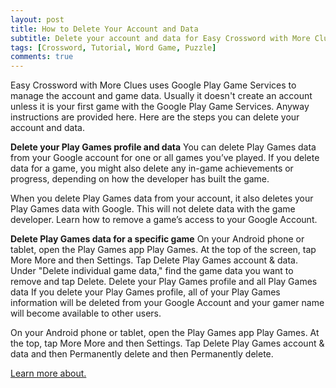 ```yaml
---
layout: post
title: How to Delete Your Account and Data
subtitle: Delete your account and data for Easy Crossword with More Clues.
tags: [Crossword, Tutorial, Word Game, Puzzle]
comments: true
---
```



Easy Crossword with More Clues uses Google Play Game Services to manage the account and game data. Usually it doesn't create an account unless it is your first game with the Google Play Game Services. Anyway instructions are provided here.
Here are the steps you can delete your account and data.

**Delete your Play Games profile and data**
You can delete Play Games data from your Google account for one or all games you’ve played. If you delete data for a game, you might also delete any in-game achievements or progress, depending on how the developer has built the game.

When you delete Play Games data from your account, it also deletes your Play Games data with Google. This will not delete data with the game developer. Learn how to remove a game’s access to your Google Account.

**Delete Play Games data for a specific game**
On your Android phone or tablet, open the Play Games app Play Games.
At the top of the screen, tap More More and then Settings.
Tap Delete Play Games account & data.
Under "Delete individual game data," find the game data you want to remove and tap Delete.
Delete your Play Games profile and all Play Games data
If you delete your Play Games profile, all of your Play Games information will be deleted from your Google Account and your gamer name will become available to other users.

On your Android phone or tablet, open the Play Games app Play Games.
At the top, tap More More and then Settings.
Tap Delete Play Games account & data and then Permanently delete and then Permanently delete.

[Learn more about.](https://support.google.com/googleplay/answer/9130646?co=GENIE.Platform=Android&oco=1)